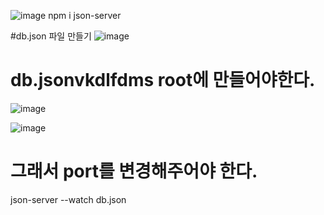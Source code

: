 
![image](https://github.com/dddd1215/react_basic/assets/129017020/11e5acd0-586d-46a2-bc22-4a20a5c04534)
npm i json-server

#db.json 파일 만들기
![image](https://github.com/dddd1215/react_basic/assets/129017020/63cf67ca-2baa-4614-96b1-c79203606ea7)
# db.jsonvkdlfdms root에 만들어야한다.
![image](https://github.com/dddd1215/react_basic/assets/129017020/d5a9584e-69ba-417e-9e52-24bee3b5b091)

![image](https://github.com/dddd1215/react_basic/assets/129017020/4c23e323-cff3-4d75-a553-2fc6382c7db3)

# 그래서 port를 변경해주어야 한다.
json-server --watch db.json
